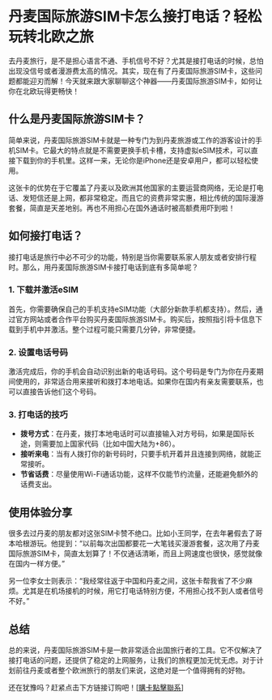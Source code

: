 # 丹麦国际旅游SIM卡怎么接打电话？轻松玩转北欧之旅

去丹麦旅行，是不是担心语言不通、手机信号不好？尤其是接打电话的时候，总怕出现没信号或者漫游费太高的情况。其实，现在有了丹麦国际旅游SIM卡，这些问题都能迎刃而解！今天就来跟大家聊聊这个神器——丹麦国际旅游SIM卡，如何让你在北欧玩得更畅快！

## 什么是丹麦国际旅游SIM卡？

简单来说，丹麦国际旅游SIM卡就是一种专门为到丹麦旅游或工作的游客设计的手机SIM卡。它最大的特点就是不需要更换手机卡槽，支持虚拟eSIM技术，可以直接下载到你的手机里。这样一来，无论你是iPhone还是安卓用户，都可以轻松使用。

这张卡的优势在于它覆盖了丹麦以及欧洲其他国家的主要运营商网络，无论是打电话、发短信还是上网，都非常稳定。而且它的资费非常实惠，相比传统的国际漫游套餐，简直是天差地别。再也不用担心在国外通话时被高额费用吓到啦！

## 如何接打电话？

接打电话是旅行中必不可少的功能，特别是当你需要联系家人朋友或者安排行程时。那么，用丹麦国际旅游SIM卡接打电话到底有多简单呢？

### 1. 下载并激活eSIM
首先，你需要确保自己的手机支持eSIM功能（大部分新款手机都支持）。然后，通过官方网站或者合作平台购买丹麦国际旅游SIM卡。购买后，按照指引将卡信息下载到手机中并激活。整个过程可能只需要几分钟，非常便捷。

### 2. 设置电话号码
激活完成后，你的手机会自动识别出新的电话号码。这个号码是专门为你在丹麦期间使用的，非常适合用来接听和拨打本地电话。如果你在国内有亲友需要联系，也可以直接告诉他们这个号码。

### 3. 打电话的技巧
- **拨号方式**：在丹麦，拨打本地电话时可以直接输入对方号码，如果是国际长途，则需要加上国家代码（比如中国大陆为+86）。
- **接听来电**：当有人拨打你的新号码时，只要手机开着并且连接到网络，就能正常接听。
- **节省话费**：尽量使用Wi-Fi通话功能，这样不仅能节约流量，还能避免额外的话费支出。

## 使用体验分享

很多去过丹麦的朋友都对这张SIM卡赞不绝口。比如小王同学，在去年暑假去了哥本哈根游玩。他提到：“以前每次出国都要花一大笔钱买漫游套餐，这次用了丹麦国际旅游SIM卡，简直太划算了！不仅通话清晰，而且上网速度也很快，感觉就像在国内一样方便。”

另一位李女士则表示：“我经常往返于中国和丹麦之间，这张卡帮我省了不少麻烦。尤其是在机场接机的时候，用它打电话特别方便，不用担心找不到人或者信号不好。”

## 总结

总的来说，丹麦国际旅游SIM卡是一款非常适合出国旅行者的工具。它不仅解决了接打电话的问题，还提供了稳定的上网服务，让我们的旅程更加无忧无虑。对于计划前往丹麦或者整个欧洲旅行的朋友们来说，这绝对是一个值得拥有的好物。

还在犹豫吗？赶紧点击下方链接订购吧！[[購卡點擊聯系](https://t.me/s/esim1088)]